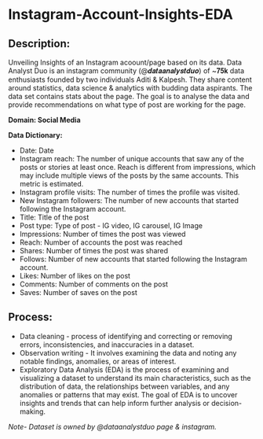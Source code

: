 # Instagram-Account-Insights-EDA

## Description:
Unveiling Insights of an Instagram acoount/page based on its data. Data Analyst Duo is an instagram community (@𝒅𝒂𝒕𝒂𝒂𝒏𝒂𝒍𝒚𝒔𝒕𝒅𝒖𝒐) of ~𝟕𝟓𝐤 data enthusiasts founded by two individuals Aditi & Kalpesh. They share content around statistics, data science & analytics with budding data aspirants. The data set contains stats about the page. The goal is to analyse the data and provide recommendations on what type of post are working for the page.

**Domain: Social Media**

**Data Dictionary:**
- Date: Date
- Instagram reach: The number of unique accounts that saw any of the posts or stories at least once. Reach is different from impressions, which may include multiple views of the posts by the same accounts. This metric is estimated.
- Instagram profile visits: The number of times the profile was visited.
- New Instagram followers: The number of new accounts that started following the Instagram account.
- Title: Title of the post
- Post type: Type of post - IG video, IG carousel, IG Image
- Impressions: Number of times the post was viewed
- Reach: Number of accounts the post was reached
- Shares: Number of times the post was shared
- Follows: Number of new accounts that started following the Instagram account.
- Likes: Number of likes on the post
- Comments: Number of comments on the post
- Saves: Number of saves on the post

## Process:
- Data cleaning - process of identifying and correcting or removing errors, inconsistencies, and inaccuracies in a dataset.
- Observation writing - It involves examining the data and noting any notable findings, anomalies, or areas of interest.
- Exploratory Data Analysis (EDA) is the process of examining and visualizing a dataset to understand its main characteristics, such as the distribution of data, the relationships between variables, and any anomalies or patterns that may exist. The goal of EDA is to uncover insights and trends that can help inform further analysis or decision-making.


*Note-*
*Dataset is owned by @dataanalystduo page & instagram.*
